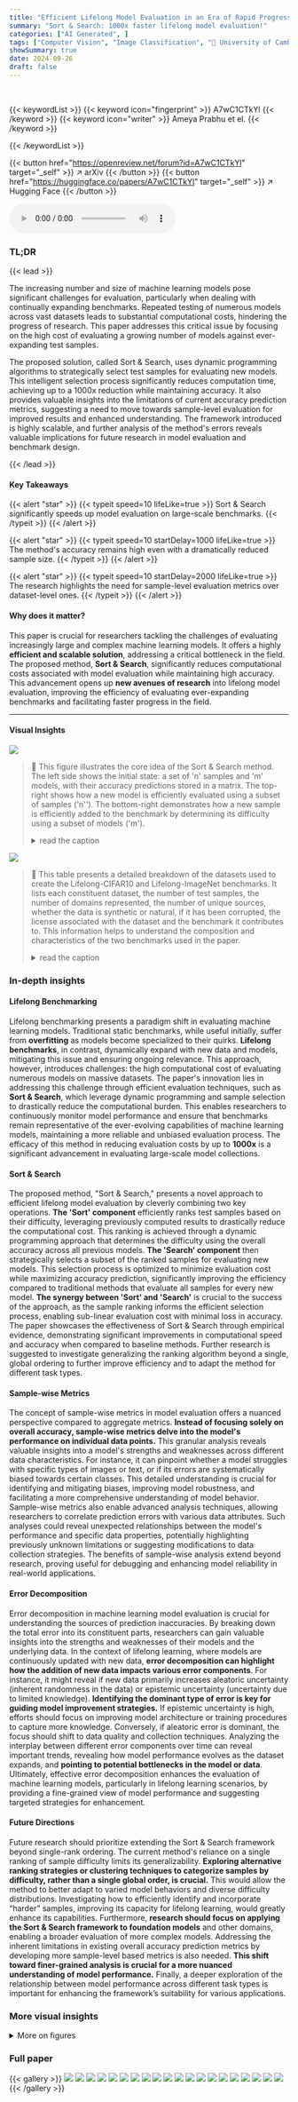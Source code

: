 ```yaml
---
title: "Efficient Lifelong Model Evaluation in an Era of Rapid Progress"
summary: "Sort & Search: 1000x faster lifelong model evaluation!"
categories: ["AI Generated", ]
tags: ["Computer Vision", "Image Classification", "🏢 University of Cambridge",]
showSummary: true
date: 2024-09-26
draft: false
---
```


<br>

{{< keywordList >}}
{{< keyword icon="fingerprint" >}} A7wC1CTkYl {{< /keyword >}}
{{< keyword icon="writer" >}} Ameya Prabhu et el. {{< /keyword >}}
 
{{< /keywordList >}}

{{< button href="https://openreview.net/forum?id=A7wC1CTkYl" target="_self" >}}
↗ arXiv
{{< /button >}}
{{< button href="https://huggingface.co/papers/A7wC1CTkYl" target="_self" >}}
↗ Hugging Face
{{< /button >}}



<audio controls>
    <source src="https://ai-paper-reviewer.com/A7wC1CTkYl/podcast.wav" type="audio/wav">
    Your browser does not support the audio element.
</audio>


### TL;DR


{{< lead >}}

The increasing number and size of machine learning models pose significant challenges for evaluation, particularly when dealing with continually expanding benchmarks.  Repeated testing of numerous models across vast datasets leads to substantial computational costs, hindering the progress of research.  This paper addresses this critical issue by focusing on the high cost of evaluating a growing number of models against ever-expanding test samples. 

The proposed solution, called Sort & Search, uses dynamic programming algorithms to strategically select test samples for evaluating new models.  This intelligent selection process significantly reduces computation time, achieving up to a 1000x reduction while maintaining accuracy. It also provides valuable insights into the limitations of current accuracy prediction metrics, suggesting a need to move towards sample-level evaluation for improved results and enhanced understanding.  The framework introduced is highly scalable, and further analysis of the method's errors reveals valuable implications for future research in model evaluation and benchmark design.

{{< /lead >}}


#### Key Takeaways

{{< alert "star" >}}
{{< typeit speed=10 lifeLike=true >}} Sort & Search significantly speeds up model evaluation on large-scale benchmarks. {{< /typeit >}}
{{< /alert >}}

{{< alert "star" >}}
{{< typeit speed=10 startDelay=1000 lifeLike=true >}} The method's accuracy remains high even with a dramatically reduced sample size. {{< /typeit >}}
{{< /alert >}}

{{< alert "star" >}}
{{< typeit speed=10 startDelay=2000 lifeLike=true >}} The research highlights the need for sample-level evaluation metrics over dataset-level ones. {{< /typeit >}}
{{< /alert >}}

#### Why does it matter?
This paper is crucial for researchers tackling the challenges of evaluating increasingly large and complex machine learning models.  It offers a highly **efficient and scalable solution**, addressing a critical bottleneck in the field. The proposed method, **Sort & Search**, significantly reduces computational costs associated with model evaluation while maintaining high accuracy. This advancement opens up **new avenues of research** into lifelong model evaluation, improving the efficiency of evaluating ever-expanding benchmarks and facilitating faster progress in the field.

------
#### Visual Insights



![](https://ai-paper-reviewer.com/A7wC1CTkYl/figures_0_1.jpg)

> 🔼 This figure illustrates the core idea of the Sort & Search method.  The left side shows the initial state:  a set of 'n' samples and 'm' models, with their accuracy predictions stored in a matrix. The top-right shows how a new model is efficiently evaluated using a subset of samples ('n''). The bottom-right demonstrates how a new sample is efficiently added to the benchmark by determining its difficulty using a subset of models ('m').
> <details>
> <summary>read the caption</summary>
> Figure 1: Efficient Lifelong Model Evaluation. Assume an initial pool of n samples and m models evaluated on these samples (left). Our goal is to efficiently evaluate a new model (insertM) at sub-linear cost (right top) and efficiently insert a new sample into the lifelong benchmark (insertD) by determining sample difficulty at sub-linear cost (right bottom). See Section 2 for more details.
> </details>





![](https://ai-paper-reviewer.com/A7wC1CTkYl/tables_21_1.jpg)

> 🔼 This table presents a detailed breakdown of the datasets used to create the Lifelong-CIFAR10 and Lifelong-ImageNet benchmarks.  It lists each constituent dataset, the number of test samples, the number of domains represented, the number of unique sources, whether the data is synthetic or natural, if it has been corrupted, the license associated with the dataset and the benchmark it contributes to. This information helps to understand the composition and characteristics of the two benchmarks used in the paper.
> <details>
> <summary>read the caption</summary>
> Table 1: Overview of our Lifelong Benchmarks. We list the constituent source datasets (deduplicated) and their statistics for constructing our lifelong benchmarks here. Our benchmarks encompass a wide-range of natural and synthetic domains, sources and distribution shifts, making for a comprehensive lifelong testbed.
> </details>





### In-depth insights


#### Lifelong Benchmarking
Lifelong benchmarking presents a paradigm shift in evaluating machine learning models.  Traditional static benchmarks, while useful initially, suffer from **overfitting** as models become specialized to their quirks.  **Lifelong benchmarks**, in contrast, dynamically expand with new data and models, mitigating this issue and ensuring ongoing relevance.  This approach, however, introduces challenges: the high computational cost of evaluating numerous models on massive datasets.  The paper's innovation lies in addressing this challenge through efficient evaluation techniques, such as **Sort & Search**, which leverage dynamic programming and sample selection to drastically reduce the computational burden. This enables researchers to continuously monitor model performance and ensure that benchmarks remain representative of the ever-evolving capabilities of machine learning models, maintaining a more reliable and unbiased evaluation process. The efficacy of this method in reducing evaluation costs by up to **1000x** is a significant advancement in evaluating large-scale model collections.

#### Sort & Search
The proposed method, "Sort & Search," presents a novel approach to efficient lifelong model evaluation by cleverly combining two key operations.  **The 'Sort' component** efficiently ranks test samples based on their difficulty, leveraging previously computed results to drastically reduce the computational cost.  This ranking is achieved through a dynamic programming approach that determines the difficulty using the overall accuracy across all previous models.  **The 'Search' component** then strategically selects a subset of the ranked samples for evaluating new models.  This selection process is optimized to minimize evaluation cost while maximizing accuracy prediction, significantly improving the efficiency compared to traditional methods that evaluate all samples for every new model.  **The synergy between 'Sort' and 'Search'** is crucial to the success of the approach, as the sample ranking informs the efficient selection process, enabling sub-linear evaluation cost with minimal loss in accuracy. The paper showcases the effectiveness of Sort & Search through empirical evidence, demonstrating significant improvements in computational speed and accuracy when compared to baseline methods.  Further research is suggested to investigate generalizing the ranking algorithm beyond a single, global ordering to further improve efficiency and to adapt the method for different task types.

#### Sample-wise Metrics
The concept of sample-wise metrics in model evaluation offers a nuanced perspective compared to aggregate metrics.  **Instead of focusing solely on overall accuracy, sample-wise metrics delve into the model's performance on individual data points.** This granular analysis reveals valuable insights into a model's strengths and weaknesses across different data characteristics. For instance, it can pinpoint whether a model struggles with specific types of images or text, or if its errors are systematically biased towards certain classes. This detailed understanding is crucial for identifying and mitigating biases, improving model robustness, and facilitating a more comprehensive understanding of model behavior. Sample-wise metrics also enable advanced analysis techniques, allowing researchers to correlate prediction errors with various data attributes. Such analyses could reveal unexpected relationships between the model's performance and specific data properties, potentially highlighting previously unknown limitations or suggesting modifications to data collection strategies. The benefits of sample-wise analysis extend beyond research, proving useful for debugging and enhancing model reliability in real-world applications.

#### Error Decomposition
Error decomposition in machine learning model evaluation is crucial for understanding the sources of prediction inaccuracies.  By breaking down the total error into its constituent parts, researchers can gain valuable insights into the strengths and weaknesses of their models and the underlying data. In the context of lifelong learning, where models are continuously updated with new data, **error decomposition can highlight how the addition of new data impacts various error components**.  For instance, it might reveal if new data primarily increases aleatoric uncertainty (inherent randomness in the data) or epistemic uncertainty (uncertainty due to limited knowledge). **Identifying the dominant type of error is key for guiding model improvement strategies.** If epistemic uncertainty is high, efforts should focus on improving model architecture or training procedures to capture more knowledge. Conversely, if aleatoric error is dominant,  the focus should shift to data quality and collection techniques.  Analyzing the interplay between different error components over time can reveal important trends, revealing how model performance evolves as the dataset expands, and **pointing to potential bottlenecks in the model or data**. Ultimately, effective error decomposition enhances the evaluation of machine learning models, particularly in lifelong learning scenarios, by providing a fine-grained view of model performance and suggesting targeted strategies for enhancement.

#### Future Directions
Future research should prioritize extending the Sort & Search framework beyond single-rank ordering. The current method's reliance on a single ranking of sample difficulty limits its generalizability.  **Exploring alternative ranking strategies or clustering techniques to categorize samples by difficulty, rather than a single global order, is crucial.** This would allow the method to better adapt to varied model behaviors and diverse difficulty distributions. Investigating how to efficiently identify and incorporate “harder” samples, improving its capacity for lifelong learning, would greatly enhance its capabilities.  Furthermore, **research should focus on applying the Sort & Search framework to foundation models** and other domains, enabling a broader evaluation of more complex models. Addressing the inherent limitations in existing overall accuracy prediction metrics by developing more sample-level based metrics is also needed.  **This shift toward finer-grained analysis is crucial for a more nuanced understanding of model performance.** Finally, a deeper exploration of the relationship between model performance across different task types is important for enhancing the framework’s suitability for various applications.


### More visual insights

<details>
<summary>More on figures
</summary>


![](https://ai-paper-reviewer.com/A7wC1CTkYl/figures_4_1.jpg)

> 🔼 This figure illustrates the core idea of the Sort & Search method proposed in the paper. The left side shows the initial state with n samples and m models already evaluated.  The right side demonstrates how to efficiently evaluate a new model (top) and add a new sample (bottom) without evaluating all models on all samples.  The new model evaluation leverages a subset of samples selected based on difficulty (determined using existing model evaluations), reducing computation cost. Similarly, the new sample insertion identifies its difficulty using a subset of models. The overall goal is to maintain efficient evaluation of an ever-growing benchmark.
> <details>
> <summary>read the caption</summary>
> Figure 1: Efficient Lifelong Model Evaluation. Assume an initial pool of n samples and m models evaluated on these samples (left). Our goal is to efficiently evaluate a new model (insertM) at sub-linear cost (right top) and efficiently insert a new sample into the lifelong benchmark (insertD) by determining sample difficulty at sub-linear cost (right bottom). See Section 2 for more details.
> </details>



![](https://ai-paper-reviewer.com/A7wC1CTkYl/figures_7_1.jpg)

> 🔼 This figure presents the main results of the Sort & Search method.  Subfigures (a) and (b) show the significant reduction in computation cost (99%) achieved by Sort & Search for evaluating new models on the Lifelong-CIFAR10 and Lifelong-ImageNet benchmarks respectively. The mean absolute error (MAE) decreases exponentially as the sampling budget (n') increases, demonstrating the efficiency of the method. Subfigure (c) provides a comparison of Sort & Search against a baseline method, highlighting its superior efficiency and accuracy.
> <details>
> <summary>read the caption</summary>
> Figure 3: Main Results. (a,b) We achieve 99% cost-savings for new model evaluation on Lifelong-ImageNet and Lifelong-CIFAR10 showcasing the efficiency (MAE decays exponentially with n') of Sort&Search. (c) S&S is more efficient and accurate compared to the baseline on Lifelong-ImageNet.
> </details>



![](https://ai-paper-reviewer.com/A7wC1CTkYl/figures_8_1.jpg)

> 🔼 This figure illustrates the overall process of the Sort & Search framework.  The left side shows the sorting of samples based on their difficulty, which is determined by the initial evaluation results. The right side depicts the sampling process and the subsequent prediction of a new model's performance on the remaining samples using dynamic programming. The figure also highlights how the framework can be applied to efficiently insert new samples into the existing benchmark.
> <details>
> <summary>read the caption</summary>
> Figure 2: Full Pipeline of Sort & Search. For efficiently evaluating new models, (Left) we first sort all data samples by difficulty (refer Section 3.1) and (Right) then perform a uniform sampling followed by DP-search and extrapolation for yielding new model predictions (refer Section 3.2). This entire framework can also be transposed to efficiently insert new samples (refer Section 3.3).
> </details>



![](https://ai-paper-reviewer.com/A7wC1CTkYl/figures_9_1.jpg)

> 🔼 The figure shows the error decomposition analysis on two lifelong benchmark datasets: Lifelong-CIFAR10 and Lifelong-ImageNet.  It demonstrates that the epistemic error (the error that can be reduced by increasing the sampling budget) quickly diminishes to near zero, while the aleatoric error (irreducible error due to model misalignment with the sample ranking) remains the dominant source of error. This finding suggests that improving the model's ability to generalize beyond a single ranking, rather than focusing solely on better sampling, may be crucial for enhancing future model evaluation efficiency.
> <details>
> <summary>read the caption</summary>
> Figure 5: Error Decomposition Analysis on Lifelong-CIFAR10 (left) and Lifelong-ImageNet (right). We observe that epistemic error (solid line) drops to 0 within only 100 to 1000 samples across both datasets, indicating this error cannot be reduced further by better sampling methods. The total error E is almost entirely irreducible (Aleatoric), induced because new models do not perfectly align with the ranking order P*. This suggests generalizing beyond a single rank ordering, not better sampling strategies, should be the focus of subsequent research efforts.
> </details>



![](https://ai-paper-reviewer.com/A7wC1CTkYl/figures_20_1.jpg)

> 🔼 This figure illustrates the core idea of the Sort & Search method for efficient lifelong model evaluation.  The left side shows the initial state with 'n' samples and 'm' models already evaluated. The right side demonstrates how to efficiently add a new model (top) and a new sample (bottom) to the existing benchmark.  The efficiency is achieved by using dynamic programming to selectively evaluate only a subset of samples and models, rather than evaluating everything.
> <details>
> <summary>read the caption</summary>
> Figure 1: Efficient Lifelong Model Evaluation. Assume an initial pool of n samples and m models evaluated on these samples (left). Our goal is to efficiently evaluate a new model (insertM) at sub-linear cost (right top) and efficiently insert a new sample into the lifelong benchmark (insertD) by determining sample difficulty at sub-linear cost (right bottom). See Section 2 for more details.
> </details>



![](https://ai-paper-reviewer.com/A7wC1CTkYl/figures_22_1.jpg)

> 🔼 This figure illustrates the core idea of the Sort & Search method for efficient lifelong model evaluation.  The left side shows the initial state with n samples and m models already evaluated. The right side demonstrates how to efficiently evaluate a new model (top) and add a new sample (bottom) using Sort & Search.  Efficient evaluation is achieved by leveraging dynamic programming to selectively choose subsets of samples and models, thus avoiding the need for complete re-evaluation with each addition.
> <details>
> <summary>read the caption</summary>
> Figure 1: Efficient Lifelong Model Evaluation. Assume an initial pool of n samples and m models evaluated on these samples (left). Our goal is to efficiently evaluate a new model (insertM) at sub-linear cost (right top) and efficiently insert a new sample into the lifelong benchmark (insertD) by determining sample difficulty at sub-linear cost (right bottom). See Section 2 for more details.
> </details>



![](https://ai-paper-reviewer.com/A7wC1CTkYl/figures_24_1.jpg)

> 🔼 This figure illustrates the core concept of efficient lifelong model evaluation.  The left side shows the initial state with 'n' samples and 'm' models already evaluated. The right side demonstrates the two key goals: efficiently evaluating a new model (top) without evaluating it on all samples and efficiently inserting a new sample (bottom) by determining its difficulty.  The figure uses a matrix representation to show the model evaluations and highlights the sub-selection process for both models and samples to achieve efficiency.
> <details>
> <summary>read the caption</summary>
> Figure 1: Efficient Lifelong Model Evaluation. Assume an initial pool of n samples and m models evaluated on these samples (left). Our goal is to efficiently evaluate a new model (insertM) at sub-linear cost (right top) and efficiently insert a new sample into the lifelong benchmark (insertD) by determining sample difficulty at sub-linear cost (right bottom). See Section 2 for more details.
> </details>



![](https://ai-paper-reviewer.com/A7wC1CTkYl/figures_24_2.jpg)

> 🔼 This figure shows the results of a correlation analysis performed on the predictions of 167 models on the Lifelong-ImageNet dataset.  Panel (a) demonstrates that all Spearman rank correlations between model predictions are positive, highlighting a general similarity in model behavior despite their architectural differences. Panel (b) visualizes a heatmap of the correlation matrix, where models are ordered by their accuracy.  Higher accuracy models show slightly higher correlations with each other compared to lower accuracy models, and very low accuracy models have almost no correlation with other models.
> <details>
> <summary>read the caption</summary>
> Figure 7: Correlation Analysis between Model Predictions on Lifelong-ImageNet. (a) We note that all correlations between model predictions are positive, signifying the similarities between all models despite their diverse sizes, architectures, and inductive biases. (b) We show the cross-correlation matrix between all model predictions—the x and y axes showcase models, sorted by their accuracies. The floating point numbers on the x and y axes are the model accuracies—the highest accuracy models (70% accuracy) appear at the top and left, while the lowest accuracy models appear at the bottom and right (10% - 30%).
> </details>



![](https://ai-paper-reviewer.com/A7wC1CTkYl/figures_25_1.jpg)

> 🔼 This figure shows the Spearman correlation between the ground truth model rankings and the model rankings predicted by Sort & Search for different sampling budgets.  High correlations (above 0.5) indicate that Sort & Search maintains the relative ordering of models even with a small sample size, demonstrating its effectiveness in practical applications where model ranking is important.
> <details>
> <summary>read the caption</summary>
> Figure 8: We change the metric for evaluating the efficacy of Sort & Search from MAE to Spearman correlation-we observe consistently high correlations of 0.5 or greater.
> </details>



![](https://ai-paper-reviewer.com/A7wC1CTkYl/figures_26_1.jpg)

> 🔼 This figure compares traditional static benchmarks with the proposed lifelong benchmarks. Static benchmarks focus on fixed datasets, leading to overfitting and limited generalizability. In contrast, lifelong benchmarks use continuously expanding datasets, promoting better generalization and mitigating overfitting.
> <details>
> <summary>read the caption</summary>
> Figure 6: Static vs Lifelong Benchmarking. (Top) Static benchmarks incentivise machine learning practitioners to overfit models to specific datasets, weakening their ability to assess generalisation. (Bottom) We conceptualise Lifelong Benchmarks as an alternative paradigm—ever-expanding pools of test samples that resist overfitting while retaining computational tractability.
> </details>



</details>






### Full paper

{{< gallery >}}
<img src="https://ai-paper-reviewer.com/A7wC1CTkYl/1.png" class="grid-w50 md:grid-w33 xl:grid-w25" />
<img src="https://ai-paper-reviewer.com/A7wC1CTkYl/2.png" class="grid-w50 md:grid-w33 xl:grid-w25" />
<img src="https://ai-paper-reviewer.com/A7wC1CTkYl/3.png" class="grid-w50 md:grid-w33 xl:grid-w25" />
<img src="https://ai-paper-reviewer.com/A7wC1CTkYl/4.png" class="grid-w50 md:grid-w33 xl:grid-w25" />
<img src="https://ai-paper-reviewer.com/A7wC1CTkYl/5.png" class="grid-w50 md:grid-w33 xl:grid-w25" />
<img src="https://ai-paper-reviewer.com/A7wC1CTkYl/6.png" class="grid-w50 md:grid-w33 xl:grid-w25" />
<img src="https://ai-paper-reviewer.com/A7wC1CTkYl/7.png" class="grid-w50 md:grid-w33 xl:grid-w25" />
<img src="https://ai-paper-reviewer.com/A7wC1CTkYl/8.png" class="grid-w50 md:grid-w33 xl:grid-w25" />
<img src="https://ai-paper-reviewer.com/A7wC1CTkYl/9.png" class="grid-w50 md:grid-w33 xl:grid-w25" />
<img src="https://ai-paper-reviewer.com/A7wC1CTkYl/10.png" class="grid-w50 md:grid-w33 xl:grid-w25" />
<img src="https://ai-paper-reviewer.com/A7wC1CTkYl/11.png" class="grid-w50 md:grid-w33 xl:grid-w25" />
<img src="https://ai-paper-reviewer.com/A7wC1CTkYl/12.png" class="grid-w50 md:grid-w33 xl:grid-w25" />
<img src="https://ai-paper-reviewer.com/A7wC1CTkYl/13.png" class="grid-w50 md:grid-w33 xl:grid-w25" />
<img src="https://ai-paper-reviewer.com/A7wC1CTkYl/14.png" class="grid-w50 md:grid-w33 xl:grid-w25" />
<img src="https://ai-paper-reviewer.com/A7wC1CTkYl/15.png" class="grid-w50 md:grid-w33 xl:grid-w25" />
<img src="https://ai-paper-reviewer.com/A7wC1CTkYl/16.png" class="grid-w50 md:grid-w33 xl:grid-w25" />
<img src="https://ai-paper-reviewer.com/A7wC1CTkYl/17.png" class="grid-w50 md:grid-w33 xl:grid-w25" />
<img src="https://ai-paper-reviewer.com/A7wC1CTkYl/18.png" class="grid-w50 md:grid-w33 xl:grid-w25" />
<img src="https://ai-paper-reviewer.com/A7wC1CTkYl/19.png" class="grid-w50 md:grid-w33 xl:grid-w25" />
<img src="https://ai-paper-reviewer.com/A7wC1CTkYl/20.png" class="grid-w50 md:grid-w33 xl:grid-w25" />
{{< /gallery >}}
